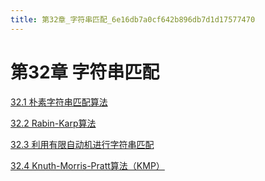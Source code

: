 ```yaml
---
title: 第32章_字符串匹配_6e16db7a0cf642b896db7d1d17577470
---
```


# 第32章 字符串匹配

[32.1 朴素字符串匹配算法](第32章_字符串匹配/32%201%20朴素字符串匹配算法%20dc069b2689c24ba4bb574686fa6472a4.md)

[32.2 Rabin-Karp算法](第32章_字符串匹配/32%202%20Rabin-Karp算法%20c5d4bc4810864c19b44ddbab081aaf4c.md)

[32.3 利用有限自动机进行字符串匹配](第32章_字符串匹配/32%203%20利用有限自动机进行字符串匹配%2096f1015908fc469485b71ecf318a9944.md)

[32.4 Knuth-Morris-Pratt算法（KMP）](第32章_字符串匹配/32%204%20Knuth-Morris-Pratt算法（KMP）%202565103ca1884933b7339d1bd4dd4f5d.md)